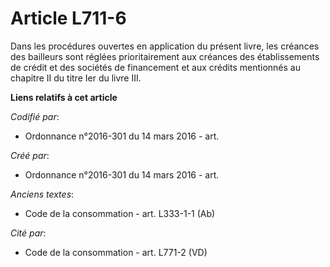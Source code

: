 # Article L711-6

Dans les procédures ouvertes en application du présent livre, les créances des bailleurs sont réglées prioritairement aux
créances des établissements de crédit et des sociétés de financement et aux crédits mentionnés au chapitre II du titre Ier du
livre III.

**Liens relatifs à cet article**

_Codifié par_:

  - Ordonnance n°2016-301 du 14 mars 2016 - art.

_Créé par_:

  - Ordonnance n°2016-301 du 14 mars 2016 - art.

_Anciens textes_:

  - Code de la consommation - art. L333-1-1 (Ab)

_Cité par_:

  - Code de la consommation - art. L771-2 (VD)
